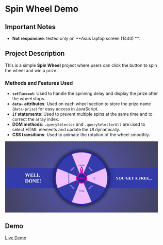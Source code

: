 # Spin Wheel Demo

## Important Notes
- **Not responsive**: tested only on **Asus laptop screen (1440) **.  

## Project Description
This is a simple **Spin Wheel** project where users can click the button to spin the wheel and win a prize.  

### Methods and Features Used
- **`setTimeout`**: Used to handle the spinning delay and display the prize after the wheel stops.  
- **`data-` attributes**: Used on each wheel section to store the prize name (`data-prize`) for easy access in JavaScript.  
- **`if` statements**: Used to prevent multiple spins at the same time and to correct the array index.  
- **DOM methods**: `.querySelector` and `.querySelectorAll` are used to select HTML elements and update the UI dynamically.  
- **CSS transitions**: Used to animate the rotation of the wheel smoothly.  


![Spin Wheel Screenshot](image/Screenshot%202025-08-16%20000520.png)


## Demo
[Live Demo]()
